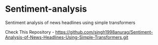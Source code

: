 # Sentiment-analysis
Sentiment analysis of news headlines using simple transformers


Check This Repository - https://github.com/singh1998anurag/Sentiment-Analysis-of-News-Headlines-Using-Simple-Transformers.git
